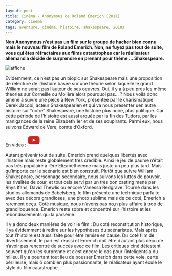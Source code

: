 ```yaml
---
layout: post
title: Cinéma - Anonymous de Roland Emerich (2011)
category: cinema
tags: aventure, cinéma, histoire, shakespeare, 2010s
---
```

**Non Anonymous n’est pas un film sur le groupe de hacker bien connu mais le nouveau film de Roland Emerich. Non, ne fuyez pas tout de suite, vous qui êtes réfractaires aux films catastrophes car le réalisateur allemand a décidé de surprendre en prenant pour thème … Shakespeare.**

![affiche](https://filedn.eu/llqi9IBxlYouGRXYG2xlROb/img/2011/anonymous.jpg)

Evidemment, ce n’est pas un biopic sur Shakespeare mais une proposition de relecture de l’histoire basée sur une théorie selon laquelle le grand William ne serait pas l’auteur de ses oeuvres. Oui, il y a à peu près les même théories sur Corneille ou Molière alors pourquoi pas… ? Nous voilà donc amené à suivre une pièce à New York, présentée par le charismatique Derek Jacobi, acteur Shakespearien et qui va nous présenter uen autre histoire sur “notre” Shakespeare, une histoire plus noire, plus politique. Car cette période de l’histoire est aussi arquée par la fin des Tudors, par les manigances de la reine Elizabeth 1er et de ses soupirants. Parmi eux, nous suivons Edward de Vere, comte d’Oxford.

En video : [![video](/images/youtube.png)](https://www.youtube.com/watch?v=nL3xSl5y8oQ)

Autant prévenir tout de suite, Emerich prend quelques libertés avec l’histoire mais reste globalement très crédible. Ainsi le jeu de paume n’était pas très populaire à l’ère Elizabethéenne mais juste un peu plus tard. Mais qu’importe car le scénario est bien construit. Plutôt que suivre William Shakespeare, personnage secondaire, nous suivons les luttes de pouvoir, les rivalités de cour, et tout cela servi par un très bon casting mené par Rhys Ifans, David Thewlis ou encore Vanessa Redgrave. Tourné dans les studios allemands de Babelsberg, le film présente une technique parfaite avec des décors grandioses, une photo sublime mais de ce coté, Emerich a rarement déçu. Coté musique, nous n’avons pas no,n plus affaire à trop de grandiloquence. Emerich reste sobre et concentré sur l’histoire et les rebondissements qui la parsème.

Il y a donc deux manières de voir le film : Du coté reconstitution historique, il ya évidemment à redire sur les hypothèses du scénaristes. Mais après tout l’histoire est aussi faite pour être remise en cause. Du coté film de divertissement, le pari est réussi et Emerich doit être d’autant plus déçu de n’avoir pas rencontré de succès avec ce film. Les critiques ciné détestent souvent qu’on les surprenne et c’est encore le cas pour l’inteligentsia du milieu. Il y a pourtant tout lieu de pousser Emerich dans cette voie, certe périlleuse, mais ô combien plus passionnante, le réalisateur ayant éculé le style du film catastrophe.

